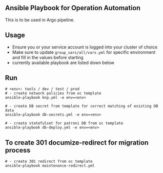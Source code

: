## Ansible Playbook for Operation Automation
This is to be used in Argo pipeline.

## Usage
- Ensure you or your service account is logged into your cluster of choice
- Make sure to update `group_vars/all/vars.yml` for specific environment and fill in the values before starting
- currently available playbook are listed down below

## Run
```shell
# <env>: tools / dev / test / prod
# - create network policies from oc template
ansible-playbook knp.yml -e env=<env>

# - create DB secret from template for correct matching of existing DB data
ansible-playbook db-secrets.yml -e env=<env>

# - create statefulset for patroni DB from oc template
ansible-playbook db-deploy.yml -e env=<env>
```

## To create 301 documize-redirect for migration process
```shell
# - create 301 redirect from oc template
ansible-playbook maintenance-redirect.yml
```
